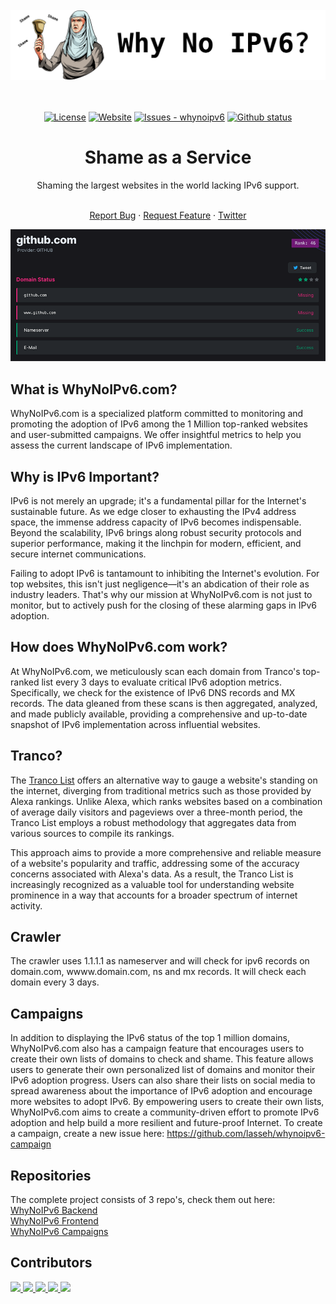 <br/>
<div align="center">
  <picture>
    <source media="(prefers-color-scheme: dark)" srcset="https://raw.githubusercontent.com/lasseh/whynoipv6/master/.github/images/Github-logo-white.png">
    <img alt="Shame!" src="https://raw.githubusercontent.com/lasseh/whynoipv6/master/.github/images/Github-logo-black.png">
  </picture>
</div>
<br>
<br>
<div align="center">

[![License](https://img.shields.io/github/license/lasseh/whynoipv6)](#license)
[![Website](https://img.shields.io/website?url=https%3A%2F%2Fwhynoipv6.com)](https://whynoipv6.com/)
[![Issues - whynoipv6](https://img.shields.io/github/issues/lasseh/whynoipv6)](https://github.com/lasseh/whynoipv6/issues)
[![Github status](https://img.shields.io/badge/Github_IPv6-Missing-red?logo=github)](https://whynoipv6.com/domain/github.com/)

</div>
<h1 align="center">Shame as a Service</h1>
<div align="center">
Shaming the largest websites in the world lacking IPv6 support.
</div>
</br>
<p align="center">
    <a href="https://github.com/lasseh/whynoipv6/issues/new?assignees=lasseh&labels=bug&projects=&template=bug_report.md&title=%F0%9F%90%9B+Bug+Report%3A+">Report Bug</a>
    ·
    <a href="https://github.com/lasseh/whynoipv6/issues/new?assignees=lasseh&labels=enhancement&projects=&template=feature_request.md&title=%F0%9F%9A%80+Feature%3A+">Request Feature</a>
    ·
    <a href="https://twitter.com/WhyNoIPv6">Twitter</a>
  </p>

<div align="center"><img src="https://raw.githubusercontent.com/lasseh/whynoipv6/master/.github/images/github-status.png"></div>

## What is WhyNoIPv6.com?
WhyNoIPv6.com is a specialized platform committed to monitoring and promoting the adoption of IPv6 among the 1 Million top-ranked websites and user-submitted campaigns. We offer insightful metrics to help you assess the current landscape of IPv6 implementation.

## Why is IPv6 Important?
IPv6 is not merely an upgrade; it's a fundamental pillar for the Internet's sustainable future. As we edge closer to exhausting the IPv4 address space, the immense address capacity of IPv6 becomes indispensable. Beyond the scalability, IPv6 brings along robust security protocols and superior performance, making it the linchpin for modern, efficient, and secure internet communications.

Failing to adopt IPv6 is tantamount to inhibiting the Internet's evolution. For top websites, this isn't just negligence—it's an abdication of their role as industry leaders. That's why our mission at WhyNoIPv6.com is not just to monitor, but to actively push for the closing of these alarming gaps in IPv6 adoption.

## How does WhyNoIPv6.com work?
At WhyNoIPv6.com, we meticulously scan each domain from Tranco's top-ranked list every 3 days to evaluate critical IPv6 adoption metrics. Specifically, we check for the existence of IPv6 DNS records and MX records. The data gleaned from these scans is then aggregated, analyzed, and made publicly available, providing a comprehensive and up-to-date snapshot of IPv6 implementation across influential websites.

## Tranco?
The [Tranco List](https://tranco-list.eu/) offers an alternative way to gauge a website's standing on the internet, diverging from traditional metrics such as those provided by Alexa rankings. Unlike Alexa, which ranks websites based on a combination of average daily visitors and pageviews over a three-month period, the Tranco List employs a robust methodology that aggregates data from various sources to compile its rankings.

This approach aims to provide a more comprehensive and reliable measure of a website's popularity and traffic, addressing some of the accuracy concerns associated with Alexa's data. As a result, the Tranco List is increasingly recognized as a valuable tool for understanding website prominence in a way that accounts for a broader spectrum of internet activity.

## Crawler
The crawler uses 1.1.1.1 as nameserver and will check for ipv6 records on domain.com, wwww.domain.com, ns and mx records.
It will check each domain every 3 days.

## Campaigns
In addition to displaying the IPv6 status of the top 1 million domains, WhyNoIPv6.com also has a campaign feature that encourages users to create their own lists of domains to check and shame. This feature allows users to generate their own personalized list of domains and monitor their IPv6 adoption progress. Users can also share their lists on social media to spread awareness about the importance of IPv6 adoption and encourage more websites to adopt IPv6. By empowering users to create their own lists, WhyNoIPv6.com aims to create a community-driven effort to promote IPv6 adoption and help build a more resilient and future-proof Internet.
To create a campaign, create a new issue here: https://github.com/lasseh/whynoipv6-campaign

## Repositories
The complete project consists of 3 repo's, check them out here:  
[WhyNoIPv6 Backend](https://github.com/lasseh/whynoipv6)  
[WhyNoIPv6 Frontend](https://github.com/lasseh/whynoipv6-web)  
[WhyNoIPv6 Campaigns](https://github.com/lasseh/whynoipv6-campaign)  

## Contributors
<a href="https://github.com/lasseh">
  <img src="https://github.com/lasseh.png?size=50">
</a>
<a href="https://github.com/aulonm">
  <img src="https://github.com/aulonm.png?size=50">
</a>
<a href="https://github.com/joms">
  <img src="https://github.com/joms.png?size=50">
</a>
<a href="https://github.com/sklirg">
  <img src="https://github.com/sklirg.png?size=50">
</a>
<a href="https://github.com/Foxboron">
  <img src="https://github.com/Foxboron.png?size=50">
</a>
